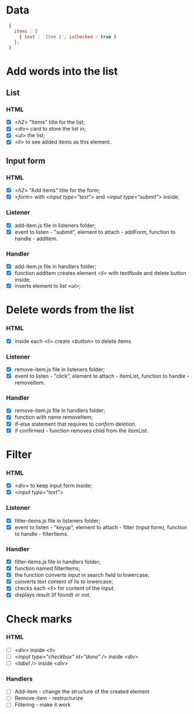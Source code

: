 <!--

  you will write dev strategies in this module basically the same as in Incremental Developments
  the only difference is that there are now more types of tasks, for example:
    `type: css`
    `type: html`
    `type: logic`
    `type: handlers`
    `type: procedures`
    `type: listeners`
    `type: init`
    `type: data`
    ...

  a single user story may require a little bit of code in each of these folders
  it will take some time and practice to get used to this

-->

# Data

```js
 {
   items : [
     { text : 'Item 1', isChecked : true } 
   ];
 }
```

# Add words into the list

## List

### HTML

- [x] <_h2_> "Items" title for the list;
- [x] <_div_> card to store the list in;
- [x] <_ul_> the list;
- [x] <_li_> to see added items as this element.

## Input form

### HTML

- [x] <_h2_> "Add items" title for the form;
- [x] <_form_> with <_input type="text"_> and <_input type="submit"_> inside;

### Listener

- [x] add-item.js file in listeners folder;
- [x] event to listen - "submit", element to attach - addForm, function to handle - addItem.

### Handler

- [x] add-item.js file in handlers folder;
- [x] function addItem creates element <_li_> with textNode and delete button inside;
- [x] inserts element to list <_ul_>;

# Delete words from the list

### HTML

- [x] inside each <_li_> create <_button_> to delete items.

### Listener

- [x] remove-item.js file in listeners folder;
- [x] event to listen - "click", element to attach - itemList, function to handle - removeItem.

### Handler

- [x] remove-item.js file in handlers folder;
- [x] function with name removeItem;
- [x] if-else statement that requires to _confirm_ deletion.
- [x] if confirmed - function removes child from the itemList.

# Filter

### HTML

- [x] <_div_> to keep input form inside;
- [x] <_input type="text"_>

### Listener

- [x] filter-items.js file in listeners folder;
- [x] event to listen - "keyup", element to attach - filter (input form), function to handle - filterItems.

### Handler

- [x] filter-items.js file in handlers folder;
- [x] function named filterItems;
- [x] the function converts input in search field to lowercase;
- [x] converts text content of lis to lowercase;
- [x] checks each <_li_> for content of the input.
- [x] displays result (if found) or not.

# Check marks

### HTML

- [ ] <_div_> inside <_li_>
- [ ] <_input type="checkbox" id="done" /_> inside <_div_>
- [ ] <_label /_> inside <_div_>

### Handlers

- [ ] Add-item - change the structure of the created element
- [ ] Remove-item - restructurize
- [ ] Filtering - make it work
